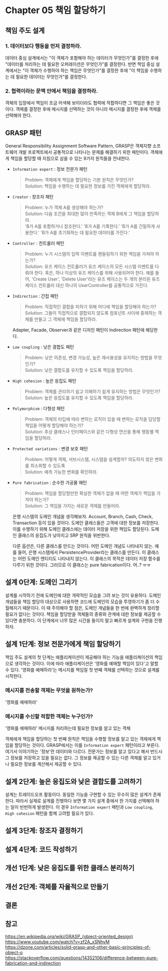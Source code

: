 # Chapter 05 책임 할당하기

## 책임 주도 설계
### 1. 데이터보다 행동을 먼저 결정하라.
데이터 중심 설계에서는 "이 객체가 포함해야 하는 데이터가 무엇인가"를 결정한 후에 "데이터를 처리하는 데 필요한 오퍼레이션은 무엇인가"를 결정한다. 반면 책임 중심 설계에서는 "이 객체가 수행하야 하는 책임은 무엇인가"를 결정한 후에 "이 책임을 수행하는 데 필요한 데이터는 무엇인가"를 결정한다.  

### 2. 협력이라는 문맥 안에서 책임을 결정하라.
객체의 입장에서 책임이 조금 어색해 보이더라도 협력에 적합하다면 그 책임은 좋은 것이다. 객체를 결정한 후에 메시지를 선택하는 것이 아니라 메시지를 결정한 후에 객체를 선택해야 한다. 

## GRASP 패턴
General Responsibility Assignment Software Pattern, GRASP은 객체지향 소프트웨어 개발 프로젝트에서 공통적으로 나타나는 문제를 해결하기 위한 패턴이다. 객체에게 책임을 할당할 때 지침으로 삼을 수 있는 9가지 원칙들을 안내한다.

- ```Information expert``` : 정보 전문가 패턴   
  > Problem: 객체에게 책임을 할당하는 기본 원칙은 무엇인가?  
  > Solution: 책임을 수행하는 데 필요한 정보를 가진 객체에게 할당하라.  
- ```Creator``` : 창조자 패턴
  > Problem: 누가 객체 A를 생성해야 하는가?  
  > Solution: 다음 조건을 최대한 많이 만족하는 객체 B에게 그 책임을 할당하라.  
  > 'B가 A를 포함하거나 참조한다.' 'B가 A를 기록한다.' 'B가 A를 긴밀하게 사용한다.' 'B가 A를 초기화하는 데 필요한 데이터를 가진다.'  
- ```Controller``` : 컨트롤러 패턴
  > Problem: 누가 시스템의 입력 이벤트를 핸들링하기 위한 책임을 가져야 하는가?  
  > Solution: 유즈 케이스 컨트롤러가 유즈 케이스의 모든 시스템 이벤트를 다뤄야 한다. 혹은, 하나 이상의 유즈 케이스를 위해 사용되어야 한다. 예를 들어, 'Create User', 'Delete User'라는 유즈 케이스는 두 개의 분리된 유즈 케이스 컨트롤러 대신 하나의 UserController를 공통적으로 가진다.  
- ```Indirection``` : 간접 패턴
  > Problem: 직접적인 결합을 피하기 위해 어디에 책임을 할당해야 하는가?  
  > Solution: 그들이 직접적으로 결합되지 않도록 컴포넌트 사이에 중재하는 객체를 만들고 그 객체에 책임을 할당하라.  

  Adapter, Facade, Observer과 같은 디자인 패턴이 Indirection 패턴에 해당한다.

- ```Low coupling``` : 낮은 결합도 패턴
  > Problem: 낮은 의존성, 변경 가능성, 높은 재사용성을 유지하는 방법을 무엇인가?  
  > Solution: 낮은 결합도를 유지할 수 있도록 책임을 할당하라.
- ```High cohesion``` : 높은 응집도 패턴
  > Problem: 객체를 관리하기 쉽고 이해하기 쉽게 유지하는 방법은 무엇인가?  
  > Solution: 높은 응집도를 유지할 수 있도록 책임을 할당하라.
- ```Polymorphism``` : 다형성 패턴
  > Problem: 객체의 타입에 따라 변하는 로직이 있을 때 변하는 로직을 담당할 책임을 어떻게 할당해야 하는가?  
  > Solution: 추상 클래스나 인터페이스와 같은 다형성 연산을 통해 행동별 책임을 할당하라.
- ```Protected variations``` : 변경 보호 패턴
  > Problem: 어떻게 객체, 서브시스템, 시스템을 설계할까? 의도하지 않은 변화를 최소화할 수 있도록  
  > Solution: 예측 가능한 변화를 확인하라. 
- ```Pure fabrication``` : 순수한 가공물 패턴
  > Problem: 책임을 할당할만한 확실한 객체가 없을 때 어떤 객체가 책임을 가져야 하는가?  
  > Solution: 그 책임을 가지는 새로운 객체를 만들어라.  
  
  은행 시스템의 도메인 개념을 생각해보자. Account, Branch, Cash, Check, Transaction 등이 있을 것이다. 도메인 클래스들은 고객에 대한 정보를 저장한다. 이를 수행하기 위해 도메인 클래스에는 데이터 저장을 위한 책임도 할당된다. 도메인 클래스의 응집도가 낮아지고 SRP 원칙을 위반한다.  

  다른 옵션은, 다른 클래스를 만드는 것이다. 어떤 도메인 개념도 나타내지 않는. 예를 들어, 은행 시스템에서 PersistenceProvider라는 클래스를 만든다. 이 클래스는 어떤 도메인 엔티티도 나타내지 않는다. 이 클래스의 목적은 데이터 저장 함수를 다루기 위한 것이다. 그러므로 이 클래스는 pure fabrication이다. 어..? ㅠㅠ

  
## 설계 0단계: 도메인 그리기
설계를 시작하기 전에 도메인에 대한 개략적인 모습을 그려 보는 것이 유용하다. 도메인 개념들을 책임 할당의 대상으로 사용하면 코드에 도메인의 모습을 투영하기가 좀 더 수월해지기 때문이다. 이 때 주의해야 할 점은, 도메인 개념들을 한 번에 완벽하게 정리할 필요가 없다는 것이다. 책임을 할당받을 객체들의 종류와 관계에 대한 정보를 제공할 수 있다면 충분하다. 이 단계에서 너무 많은 시간을 들이지 말고 빠르게 설계와 구현을 진행하자.

## 설계 1단계: 정보 전문가에게 책임 할당하기
책임 주도 설계의 첫 단계는 애플리케이션이 제공해야 하는 기능을 애플리케이션의 책임으로 생각하는 것이다. 이에 따라 애플리케이션은 '영화를 예매할 책임이 있다'고 말할 수 있다. '영화를 예매하라'는 메시지를 책임질 첫 번째 객체를 선택하는 것으로 설계를 시작한다.  

### 메시지를 전송할 객체는 무엇을 원하는가?
'영화를 예매하라'

### 메시지를 수신할 적합한 객체는 누구인가?
'영화를 예매하라' 메시지를 처리하는데 필요한 정보를 알고 있는 객체

객체에게 책임을 할당하는 첫 번째 원칙은 책임을 수행할 정보를 알고 있는 객체에게 책임을 할당하는 것이다. GRASP에서는 이를 ```Information expert``` 패턴이라고 부른다. 여기서 이야기하는 '정보'란 데이터와 다르다. 전문가는 정보를 알고 있다고 해서 반드시 그 정보를 저장하고 있을 필요는 없다. 그 정보를 제공할 수 있는 다른 객체를 알고 있거나 필요한 정보를 계산해서 제공할 수 있다.  

## 설계 2단계: 높은 응집도와 낮은 결합도를 고려하기
설계는 트레이드오프 활동이다. 동일한 기능을 구현할 수 있는 무수히 많은 설계가 존재한다. 따라서 실제로 설계를 진행하다 보면 몇 가지 설계 중에서 한 가지를 선택해야 하는 일이 빈번하게 발생한다. 이 경우 ```Information expert``` 패턴과 ```Low coupling```, ```High cohesion``` 패턴을 함께 고려할 필요가 있다.  

## 설계 3단계: 창조자 결정하기


## 설계 4단계: 코드 작성하기

## 개선 1단계: 낮은 응집도를 위한 클래스 분리하기

## 개선 2단계: 객체를 자율적으로 만들기

## 결론

## 참고
https://en.wikipedia.org/wiki/GRASP_(object-oriented_design)  
https://www.youtube.com/watch?v=zf2A_xSNhvM  
https://dzone.com/articles/solid-grasp-and-other-basic-principles-of-object-o  
https://stackoverflow.com/questions/14352106/difference-between-pure-fabrication-and-indirection  